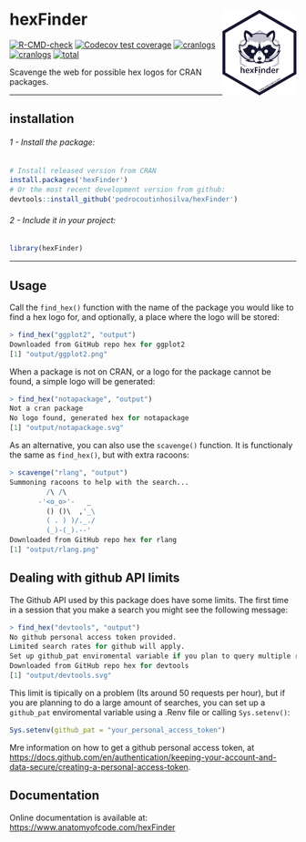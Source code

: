 # hexFinder <img src="man/figures/logo.svg" align="right" alt="" width="130" />
<!-- badges: start -->
[![R-CMD-check](https://github.com/pedrocoutinhosilva/hexFinder/workflows/R-CMD-check/badge.svg)](https://CRAN.R-project.org/package=hexFinder)
[![Codecov test coverage](https://codecov.io/gh/pedrocoutinhosilva/hexFinder/branch/main/graph/badge.svg)](https://app.codecov.io/gh/pedrocoutinhosilva/hexFinder?branch=main)
[![cranlogs](https://www.r-pkg.org/badges/version/hexFinder)](https://CRAN.R-project.org/package=hexFinder)
[![cranlogs](https://cranlogs.r-pkg.org/badges/hexFinder)](https://CRAN.R-project.org/package=hexFinder)
[![total](https://cranlogs.r-pkg.org/badges/grand-total/hexFinder)](https://CRAN.R-project.org/package=hexFinder)
<!-- badges: end -->

Scavenge the web for possible hex logos for CRAN packages.

---

## installation
###### 1 - Install the package:

```R
# Install released version from CRAN
install.packages('hexFinder')
# Or the most recent development version from github:
devtools::install_github('pedrocoutinhosilva/hexFinder')
```

###### 2 - Include it in your project:
```R
library(hexFinder)
```

---

## Usage

Call the `find_hex()` function with the name of the package you would like to find a hex logo for, and optionally, a place where the logo will be stored:
```R
> find_hex("ggplot2", "output")
Downloaded from GitHub repo hex for ggplot2
[1] "output/ggplot2.png"
```

When a package is not on CRAN, or a logo for the package cannot be found, a simple logo will be generated:
```R
> find_hex("notapackage", "output")
Not a cran package
No logo found, generated hex for notapackage
[1] "output/notapackage.svg"
```

As an alternative, you can also use the `scavenge()` function. It is functionaly the same as `find_hex()`, but with extra racoons:
```R
> scavenge("rlang", "output")
Summoning racoons to help with the search...
         /\ /\
       -'<o_o>'-   _
         () ()\  ,'_\
         ( . ) )/._./
         (_)-(_).--'
Downloaded from GitHub repo hex for rlang
[1] "output/rlang.png"
```

## Dealing with github API limits

The Github API used by this package does have some limits. The first time in a session that you make a search you might see the following message:
```R
> find_hex("devtools", "output")
No github personal access token provided.
Limited search rates for github will apply.
Set up github_pat enviromental variable if you plan to query multiple repos in a short time
Downloaded from GitHub repo hex for devtools
[1] "output/devtools.svg"
```
This limit is tipically on a problem (Its around 50 requests per hour), but if you are planning to do a large amount of searches, you can set up a `github_pat` enviromental variable using a .Renv file or calling `Sys.setenv()`:
```R
Sys.setenv(github_pat = "your_personal_access_token")
```

Mre information on how to get a github personal access token, at https://docs.github.com/en/authentication/keeping-your-account-and-data-secure/creating-a-personal-access-token.

## Documentation

Online documentation is available at: https://www.anatomyofcode.com/hexFinder